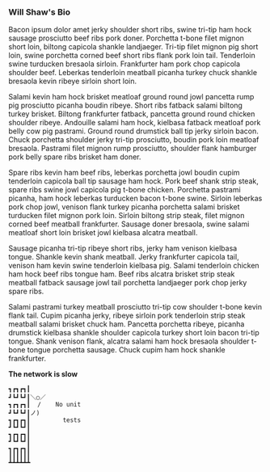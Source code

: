 ### Will Shaw's Bio
Bacon ipsum dolor amet jerky shoulder short ribs, swine tri-tip ham hock sausage prosciutto beef ribs pork doner. Porchetta t-bone filet mignon short loin, biltong capicola shankle landjaeger. Tri-tip filet mignon pig short loin, swine porchetta corned beef short ribs flank pork loin tail. Tenderloin swine turducken bresaola sirloin. Frankfurter ham pork chop capicola shoulder beef. Leberkas tenderloin meatball picanha turkey chuck shankle bresaola kevin ribeye sirloin short loin.

Salami kevin ham hock brisket meatloaf ground round jowl pancetta rump pig prosciutto picanha boudin ribeye. Short ribs fatback salami biltong turkey brisket. Biltong frankfurter fatback, pancetta ground round chicken shoulder ribeye. Andouille salami ham hock, kielbasa fatback meatloaf pork belly cow pig pastrami. Ground round drumstick ball tip jerky sirloin bacon. Chuck porchetta shoulder jerky tri-tip prosciutto, boudin pork loin meatloaf bresaola. Pastrami filet mignon rump prosciutto, shoulder flank hamburger pork belly spare ribs brisket ham doner.

Spare ribs kevin ham beef ribs, leberkas porchetta jowl boudin cupim tenderloin capicola ball tip sausage ham hock. Pork beef shank strip steak, spare ribs swine jowl capicola pig t-bone chicken. Porchetta pastrami picanha, ham hock leberkas turducken bacon t-bone swine. Sirloin leberkas pork chop jowl, venison flank turkey picanha porchetta salami brisket turducken filet mignon pork loin. Sirloin biltong strip steak, filet mignon corned beef meatball frankfurter. Sausage doner bresaola, swine salami meatloaf short loin brisket jowl kielbasa alcatra meatball.

Sausage picanha tri-tip ribeye short ribs, jerky ham venison kielbasa tongue. Shankle kevin shank meatball. Jerky frankfurter capicola tail, venison ham kevin swine tenderloin kielbasa pig. Salami tenderloin chicken ham hock beef ribs tongue ham. Beef ribs alcatra brisket strip steak meatball fatback sausage jowl tail porchetta landjaeger pork chop jerky spare ribs.

Salami pastrami turkey meatball prosciutto tri-tip cow shoulder t-bone kevin flank tail. Cupim picanha jerky, ribeye sirloin pork tenderloin strip steak meatball salami brisket chuck ham. Pancetta porchetta ribeye, picanha drumstick kielbasa shankle shoulder capicola turkey short loin bacon tri-tip tongue. Shank venison flank, alcatra salami ham hock bresaola shoulder t-bone tongue porchetta sausage. Chuck cupim ham hock shankle frankfurter.

**The network is slow**


```
┓┏┓┏┓┃
┛┗┛┗┛┃＼○／
┓┏┓┏┓┃  /    No unit
┛┗┛┗┛┃ノ)
┓┏┓┏┓┃         tests
┛┗┛┗┛┃ 
┓┏┓┏┓┃ 
┛┗┛┗┛┃ 
┓┏┓┏┓┃         
┃┃┃┃┃┃
┻┻┻┻┻┻
```
